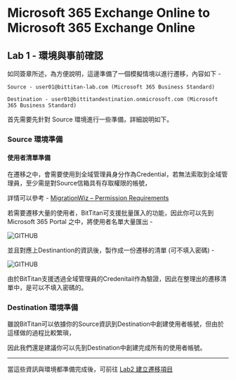 # Microsoft 365 Exchange Online to Microsoft 365 Exchange Online

## Lab 1 - 環境與事前確認

如同簽章所述，為方便說明，這邊準備了一個模擬情境以進行遷移，內容如下 - 

```Source - user01@bittitan-lab.com (Microsoft 365 Business Standard)```

```Destination - user01@bittitandestination.onmicrosoft.com (Microsoft 365 Business Standard)```

首先需要先針對 Source 環境進行一些準備，詳細說明如下。

### Source 環境準備

#### 使用者清單準備

在遷移之中，會需要使用到全域管理員身分作為Credential，若無法索取到全域管理員，至少需是對Source信箱具有存取權限的帳號，

詳情可以參考 - [MigrationWiz – Permission Requirements](https://help.bittitan.com/hc/en-us/articles/360041202494-MigrationWiz-Permission-Requirements#office-365-exchange-online-mailbox-and-archive--0-4)

若需要遷移大量的使用者，BitTitan可支援批量匯入的功能，因此你可以先到 Microsoft 365 Portal 之中，將使用者名單大量匯出 -

![GITHUB](https://github.com/MarkChang-Core/BitTitan/blob/main/Microsoft%20365%20Exchange%20Online%20to%20Microsoft%20365%20Exchange%20Online/Image/image1-1.jpg)<br>

並且對應上Destinantion的資訊後，製作成一份遷移的清單 (可不填入密碼) -

![GITHUB](https://github.com/MarkChang-Core/BitTitan/blob/main/Microsoft%20365%20Exchange%20Online%20to%20Microsoft%20365%20Exchange%20Online/Image/image1-2.jpg)<br>

由於BitTitan支援透過全域管理員的Credenitail作為驗證，因此在整理出的遷移清單中，是可以不填入密碼的。

### Destination 環境準備

雖說BitTitan可以依據你的Source資訊到Destination中創建使用者帳號，但由於這樣做的過程比較繁瑣，

因此我們還是建議你可以先到Destination中創建完成所有的使用者帳號。

---

當這些資訊與環境都準備完成後，可前往 [Lab2 建立遷移項目](https://github.com/MarkChang-Core/BitTitan/blob/main/Microsoft%20365%20Exchange%20Online%20to%20Microsoft%20365%20Exchange%20Online/Lab2.md)
